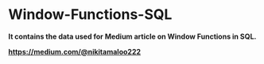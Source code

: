 # Window-Functions-SQL

**It contains the data used for Medium article on Window Functions in SQL.**

**https://medium.com/@nikitamaloo222**

